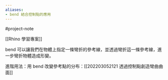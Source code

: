 ```yaml
---
aliases:
- bend 結合控制點的應用
---
```


#project-note 

[[Rhino 學習專案]]


bend 可以讓我們在物體上指定一條彎折的參考線，並透過彎折這一條參考線，進一步彎折物體造成形變。

進階用法：用 bend 改變參考點的分布：[[202203052121 透過控制點創造彎曲曲面]]